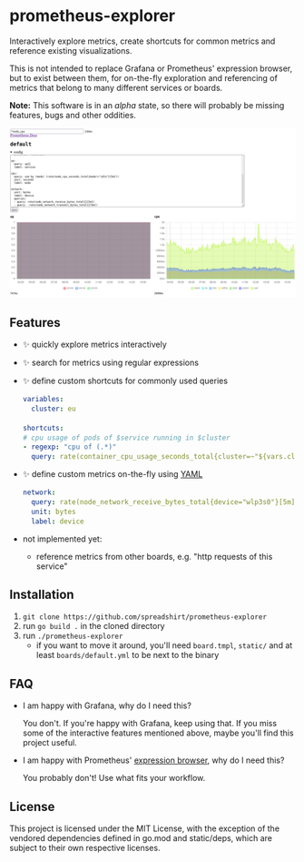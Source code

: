 # prometheus-explorer

Interactively explore metrics, create shortcuts for common metrics and
reference existing visualizations.

This is not intended to replace Grafana or Prometheus' expression
browser, but to exist between them, for on-the-fly exploration and
referencing of metrics that belong to many different services or boards.

**Note:** This software is in an *alpha* state, so there will probably
be missing features, bugs and other oddities.

![example screenshot](./prometheus-explorer-example.png)

## Features

- ✨ quickly explore metrics interactively
- ✨ search for metrics using regular expressions
- ✨ define custom shortcuts for commonly used queries

    ```yaml
    variables:
      cluster: eu

    shortcuts:
    # cpu usage of pods of $service running in $cluster
    - regexp: "cpu of (.*)"
      query: rate(container_cpu_usage_seconds_total{cluster=~"${vars.cluster}.*", pod=~"${match[1]}.*", image!="", container!="POD"}[5m])
    ```
- ✨ define custom metrics on-the-fly using [YAML](https://yaml.org/)

    ```yaml
    network:
      query: rate(node_network_receive_bytes_total{device="wlp3s0"}[5m])
      unit: bytes
      label: device
    ```
- not implemented yet:
    - reference metrics from other boards, e.g. "http requests of this service"

## Installation

1. `git clone https://github.com/spreadshirt/prometheus-explorer`
2. run `go build .` in the cloned directory
3. run `./prometheus-explorer`
    - if you want to move it around, you'll need `board.tmpl`, `static/`
      and at least `boards/default.yml` to be next to the binary

## FAQ

- I am happy with Grafana, why do I need this?

    You don't.  If you're happy with Grafana, keep using that.  If you
    miss some of the interactive features mentioned above, maybe you'll
    find this project useful.
- I am happy with Prometheus' [expression browser](https://prometheus.io/docs/visualization/browser/),
  why do I need this?

    You probably don't!  Use what fits your workflow.

## License

This project is licensed under the MIT License, with the exception of
the vendored dependencies defined in go.mod and static/deps, which are
subject to their own respective licenses.
